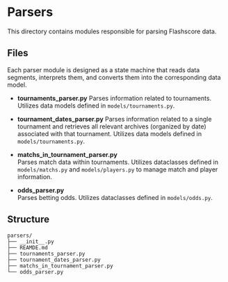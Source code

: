 # Parsers

This directory contains modules responsible for parsing Flashscore data.

## Files

Each parser module is designed as a state machine that reads data segments, interprets them, and converts them into the corresponding data model.

- **tournaments_parser.py**
Parses information related to tournaments. Utilizes data models defined in `models/tournaments.py`.

- **tournament_dates_parser.py**
Parses information related to a single tournament and retrieves all relevant archives (organized by date) associated with that tournament. Utilizes data models defined in `models/tournaments.py`.

- **matchs_in_tournament_parser.py**  
  Parses match data within tournaments. Utilizes dataclasses defined in `models/matchs.py` and `models/players.py` to manage match and player information.

- **odds_parser.py**  
  Parses betting odds. Utilizes dataclasses defined in `models/odds.py`.


## Structure

```shell
parsers/
├── __init__.py
├── REAMDE.md
├── tournaments_parser.py
├── tournament_dates_parser.py
├── matchs_in_tournament_parser.py
└── odds_parser.py
```